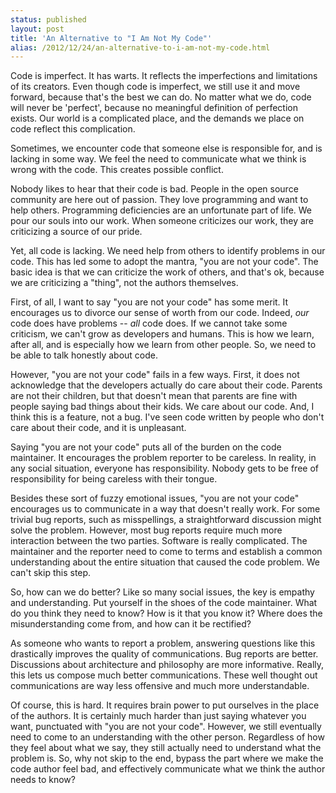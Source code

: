 ```yaml
---
status: published
layout: post
title: 'An Alternative to "I Am Not My Code"'
alias: /2012/12/24/an-alternative-to-i-am-not-my-code.html
---
```


Code is imperfect. It has warts. It reflects the imperfections and
limitations of its creators. Even though code is imperfect, we still
use it and move forward, because that's the best we can do. 
No matter what we do, code will never be
'perfect', because no meaningful definition of perfection exists. Our
world is a complicated place, and the demands we place on code
reflect this complication. 

Sometimes, we encounter code that someone else is responsible for, and
is lacking in some way. We feel the need
to communicate what we think is wrong with the code. This creates
possible conflict. 

Nobody
likes to hear that their code is bad. 
People in the open source community are here out of passion. They love
programming and want to help others. Programming
deficiencies are an unfortunate part of life. We pour our souls into
our work. When someone criticizes our work, they are criticizing a
source of our pride.

Yet, all code is lacking. We need help from others to identify
problems in our code. This has led some to adopt the mantra, "you are
not your code". The basic idea is that we can criticize the work of
others, and that's ok, because we are criticizing a "thing", not the
authors themselves.

First, of all, I want to say "you are not your code" has some merit. It
encourages us to divorce our sense of 
worth from our code. Indeed, *our* code does have problems -- *all*
code does. If we cannot 
take some criticism, we can't grow as developers and humans. This
is how we learn, after all, and is especially how we learn from other
people. So, we need to be able to talk honestly about code. 

However, "you are not your code" fails in a few ways. First, it does
not acknowledge that the developers actually do care about their
code. Parents are not their children, but that doesn't mean that
parents are fine with people saying bad things about their
kids. We care about our code. And, I think this is a feature, not
a bug. I've seen code written by people who don't care about their
code, and it is unpleasant.

Saying "you are not your code" puts all of the burden on the code
maintainer. It encourages the problem reporter to be careless.
In reality, in any social situation,
everyone has responsibility. Nobody gets to be free of responsibility
for being careless with their tongue.

Besides these sort of fuzzy emotional issues,  "you are not your code"
encourages us to communicate in a way that doesn't really work. For some trivial bug
reports, such as misspellings, a straightforward discussion might solve
the problem. However, most bug reports require much more interaction
between the two parties. Software is really complicated. 
The maintainer and the reporter need to come
to terms and establish a common understanding about the entire situation
that caused the code problem. We can't skip this step.

So, how can we do better? Like so many social issues, the key is
empathy and understanding. Put yourself in the shoes of the
code maintainer. What do you think they need to know? How is it that you know
it? Where does the misunderstanding come from, and how can it be rectified?

As someone who wants to report a problem, answering questions like
this drastically improves the quality of communications. Bug reports
are better. Discussions about architecture and philosophy are more
informative. Really, this lets us compose much better
communications. These well thought out communications are way less offensive
and much more understandable. 

Of course, this is hard. It requires brain power to put
ourselves in the place of the authors. It is certainly much harder
than just saying whatever you want, punctuated with "you are not your
code". However, we still eventually need to come to an understanding
with the other person. Regardless of how they feel about what we say,
they still actually need to understand what the problem is. 
So, why not skip to the end, bypass the part where we make the code author
feel bad, and effectively communicate what we think the author needs
to know?
